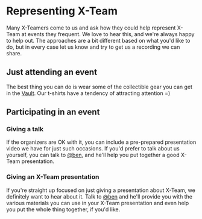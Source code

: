 # Representing X-Team

Many X-Teamers come to us and ask how they could help represent X-Team at events they frequent. We love to hear this, and we're always happy to help out. The approaches are a bit different based on what you'd like to do, but in every case let us know and try to get us a recording we can share.

## Just attending an event

The best thing you can do is wear some of the collectible gear you can get in the [Vault](https://xhq.x-team.com/vault). Our t-shirts have a tendency of attracting attention =\)

## Participating in an event

### Giving a talk

If the organizers are OK with it, you can include a pre-prepared presentation video we have for just such occasions. If you'd prefer to talk about us yourself, you can talk to [@ben](https://x-team.slack.com/messages/D23Q0MCQ6), and he'll help you put together a good X-Team presentation.

### Giving an X-Team presentation

If you're straight up focused on just giving a presentation about X-Team, we definitely want to hear about it. Talk to [@ben](https://x-team.slack.com/messages/D23Q0MCQ6) and he'll provide you with the various materials you can use in your X-Team presentation and even help you put the whole thing together, if you'd like.

